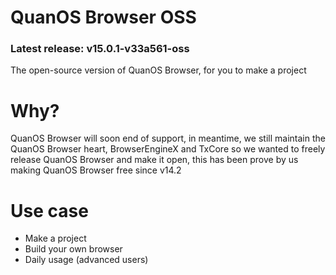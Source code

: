 # QuanOS Browser OSS
### Latest release: v15.0.1-v33a561-oss
The open-source version of QuanOS Browser, for you to make a project

# Why?
QuanOS Browser will soon end of support, in meantime, we still maintain the QuanOS Browser heart, BrowserEngineX and TxCore so we wanted to freely release QuanOS Browser and make it open, this has been prove by us making QuanOS Browser free since v14.2

# Use case
- Make a project
- Build your own browser
- Daily usage (advanced users)
